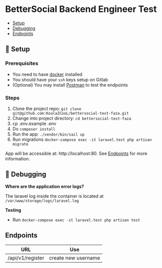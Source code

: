 # BetterSocial Backend Engineer Test

- [Setup](#-setup)
- [Debugging](#-debugging)
- [Endpoints](#-endpoints)

## 🚀 Setup

### Prerequisites

- You need to have [docker](https://www.docker.com/get-started) installed
- You should have your `ssh` keys setup on Gitlab
- (Optional) You may install [Postman](https://www.postman.com/downloads/) to test the endpoints

### Steps

1. Clone the project repo: `git clone git@github.com:KoalaZCooL/bettersocial-test-faza.git`
2. Change into project directory: `cd bettersocial-test-faza`
3. cp .env.example .env
4. Do `composer install`
5. Run the app: `./vendor/bin/sail up`
6. Run migrations `docker-compose exec -it laravel.test php artisan migrate`

App will be accessible at: http://localhost:80. See [Endpoints](#-endpoints) for more information.


## 🐞 Debugging

**Where are the application error logs?**

The laravel log inside the container is located at `/var/www/storage/logs/laravel.log`

**Testing**

- Run `docker-compose exec -it laravel.test php artisan test`

## Endpoints

| URL                                                                                        | Use                     |
| ------------------------------------------------------------------------------------------ | ----------------------- |
| /api/v1/register                                                                           | create new username     |
